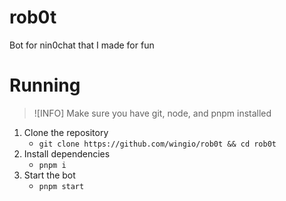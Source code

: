 # rob0t
Bot for nin0chat that I made for fun

# Running
> ![INFO]
> Make sure you have git, node, and pnpm installed

1. Clone the repository
    - `git clone https://github.com/wingio/rob0t && cd rob0t`
2. Install dependencies
    - `pnpm i`
3. Start the bot
    - `pnpm start`